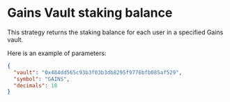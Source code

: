 # Gains Vault staking balance

This strategy returns the staking balance for each user in a specified Gains vault.

Here is an example of parameters:

```json
{
  "vault": "0x484dd565c93b3f03b3db8295f9776bfb085af529",
  "symbol": "GAINS",
  "decimals": 18
}
```

